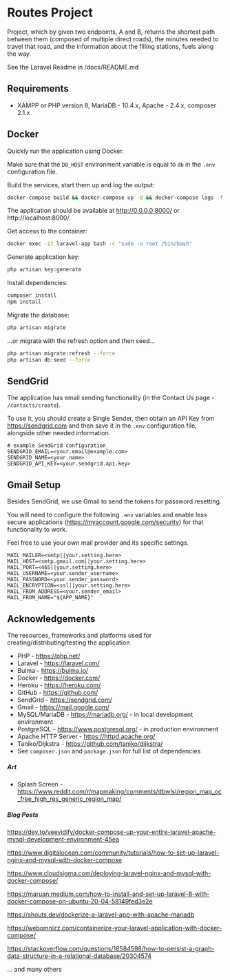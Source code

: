 # Routes Project

Project, which by given two endpoints, A and B, returns the shortest path between them (composed of multiple direct roads), the minutes needed to travel that road, and the information about the filling stations, fuels along the way.

See the Laravel Readme in /docs/README.md

## Requirements
- XAMPP or PHP version 8, MariaDB - 10.4.x, Apache - 2.4.x, composer 2.1.x

## Docker
Quickly run the application using Docker.

Make sure that the ```DB_HOST``` environment variable is equal to ```db``` in the ```.env``` configuration file.

Build the services, start them up and log the output:

```bash
docker-compose build && docker-compose up -d && docker-compose logs -f 
```

The application should be available at http://0.0.0.0:8000/ or http://localhost:8000/.

Get access to the container:
```bash
docker exec -it laravel-app bash -c "sudo -u root /bin/bash"
```

Generate application key:
```bash
php artisan key:generate
```

Install dependencies:
```bash
composer install
npm install
```

Migrate the database:
```bash
php artisan migrate
```

...or migrate with the refresh option and then seed... 

```bash
php artisan migrate:refresh --force
php artisan db:seed --force
```

## SendGrid
The application has email sending functionality (in the Contact Us page - `/contacts/create`).

To use it, you should create a Single Sender, then obtain an API Key from https://sendgrid.com and then save it in the ```.env``` configuration file, alongside 
other needed information.

```dotenv
# example SendGrid configuration
SENDGRID_EMAIL=<your.email@example.com>
SENDGRID_NAME=<your.name>
SENDGRID_API_KEY=<your.sendgrid.api.key>
```

## Gmail Setup
Besides SendGrid, we use Gmail to send the tokens for password resetting.

You will need to configure the following `.env` variables and enable less secure applications (https://myaccount.google.com/security) for that functionality to work.

Feel free to use your own mail provider and its specific settings.

```dotenv
MAIL_MAILER=<smtp||your.setting.here>
MAIL_HOST=<smtp.gmail.com||your.setting.here>
MAIL_PORT=<465||your.setting.here>
MAIL_USERNAME=<your.sender_username>
MAIL_PASSWORD=<your.sender_password>
MAIL_ENCRYPTION=<ssl||your.setting.here>
MAIL_FROM_ADDRESS=<your.sender_email>
MAIL_FROM_NAME="${APP_NAME}"
```

## Acknowledgements

The resources, frameworks and platforms used for creating/distributing/testing the application

- PHP - https://php.net/
- Laravel - https://laravel.com/
- Bulma - https://bulma.io/
- Docker - https://docker.com/
- Heroku - https://heroku.com/
- GitHub - https://github.com/
- SendGrid - https://sendgrid.com/
- Gmail - https://mail.google.com/
- MySQL/MariaDB - https://mariadb.org/ - in local development environment
- PostgreSQL - https://www.postgresql.org/ - in production environment
- Apache HTTP Server - https://httpd.apache.org/
- Taniko/Dijkstra - https://github.com/taniko/dijkstra/
- See `composer.json` and `package.json` for full list of dependencies

##### Art
- Splash Screen - https://www.reddit.com/r/mapmaking/comments/dbwlsi/region_map_oc_free_high_res_generic_region_map/

#####  Blog Posts

https://dev.to/veevidify/docker-compose-up-your-entire-laravel-apache-mysql-development-environment-45ea

https://www.digitalocean.com/community/tutorials/how-to-set-up-laravel-nginx-and-mysql-with-docker-compose

https://www.cloudsigma.com/deploying-laravel-nginx-and-mysql-with-docker-compose/

https://maruan.medium.com/how-to-install-and-set-up-laravel-8-with-docker-compose-on-ubuntu-20-04-58149fed3e2e

https://shouts.dev/dockerize-a-laravel-app-with-apache-mariadb

https://webomnizz.com/containerize-your-laravel-application-with-docker-compose/

https://stackoverflow.com/questions/18584598/how-to-persist-a-graph-data-structure-in-a-relational-database/20304574

... and many others
